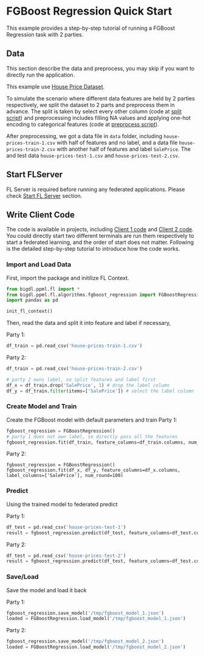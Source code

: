 # FGBoost Regression Quick Start
This example provides a step-by-step tutorial of running a FGBoost Regression task with 2 parties.
## Data
This section describe the data and preprocess, you may skip if you want to directly run the application.

This example use [House Price Dataset]().

To simulate the scenario where different data features are held by 2 parties respectively, we split the dataset to 2 parts and preprocess them in advance. The split is taken by select every other column (code at [split script]()) and preprocessing includes filling NA values and applying one-hot encoding to categorical features (code at [preprocess script]()).

After preprocessing, we got a data file in `data` folder, including `house-prices-train-1.csv` with half of features and no label, and a data file `house-prices-train-2.csv` with another half of features and label `SalePrice`. The and test data `house-prices-test-1.csv` and `house-prices-test-2.csv`.


## Start FLServer
FL Server is required before running any federated applications. Please check [Start FL Server]() section.

## Write Client Code
The code is available in projects, including [Client 1 code]() and [Client 2 code](). You could directly start two different terminals are run them respectively to start a federated learning, and the order of start does not matter. Following is the detailed step-by-step tutorial to introduce how the code works.

### Import and Load Data
First, import the package and initilize FL Context.
```python
from bigdl.ppml.fl import *
from bigdl.ppml.fl.algorithms.fgboost_regression import FGBoostRegression
import pandas as pd

init_fl_context()
```
Then, read the data and split it into feature and label if necessary,

Party 1:
```python
df_train = pd.read_csv('house-prices-train-1.csv')
```

Party 2:
```python
df_train = pd.read_csv('house-prices-train-2.csv')

# party 2 owns label, so split features and label first
df_x = df_train.drop('SalePrice', 1) # drop the label column
df_y = df_train.filter(items=['SalePrice']) # select the label column
```
### Create Model and Train
Create the FGBoost model with default parameters and train
Party 1:
```python
fgboost_regression = FGBoostRegression()
# party 1 does not own label, so directly pass all the features
fgboost_regression.fit(df_train, feature_columns=df_train.columns, num_round=100)
```
Party 2:
```
fgboost_regression = FGBoostRegression()
fgboost_regression.fit(df_x, df_y, feature_columns=df_x.columns, label_columns=['SalePrice'], num_round=100)
```
### Predict
Using the trained model to federated predict

Party 1:
```python
df_test = pd.read_csv('house-prices-test-1')
result = fgboost_regression.predict(df_test, feature_columns=df_test.columns)
```
Party 2:
```python
df_test = pd.read_csv('house-prices-test-2')
result = fgboost_regression.predict(df_test, feature_columns=df_test.columns)
```
### Save/Load
Save the model and load it back

Party 1:
```python
fgboost_regression.save_model('/tmp/fgboost_model_1.json')
loaded = FGBoostRegression.load_model('/tmp/fgboost_model_1.json')
```
Party 2:
```python
fgboost_regression.save_model('/tmp/fgboost_model_2.json')
loaded = FGBoostRegression.load_model('/tmp/fgboost_model_2.json')
```

